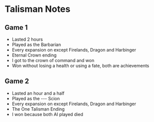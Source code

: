 # Talisman Notes 

## Game 1
- Lasted 2 hours
- Played as the Barbarian
- Every expansion on except Firelands, Dragon and Harbinger
- Eternal Crown ending
- I got to the crown of command and won
- Won without losing a health or using a fate, both are achievements

## Game 2
- Lasted an hour and a half
- Played as the --- Scion
- Every expansion on except Firelands, Dragon and Harbinger
- The One Talisman Ending
- I won because both AI played died
